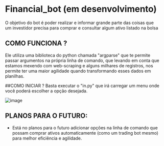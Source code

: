 # Financial_bot (em desenvolvimento)
O objetivo do bot é poder realizar e informar grande parte das coisas que um investidor precisa para comprar e consultar algum ativo listado na bolsa
## COMO FUNCIONA ?
Ele utiliza uma biblioteca do python chamada "argparse" que te permite passar argumentos na própria linha de comando, que levando em conta que estamos mexendo com web-scraping e alguns milhares de registros, nos permite ter uma maior agilidade quando transformando esses dados em planilhas. <br>

##COMO INICIAR ?
Basta executar o "in.py" que irá carregar um menu onde você poderá escolher a opção desejada.

![image](https://github.com/LccsBueno/Financial_bot/assets/125739142/9c69ddf2-5405-45ba-befe-fb7a06bfb476)

## PLANOS PARA O FUTURO:
- Está no planos para o futuro adicionar opções na linha de comando que possam comprar ativos automaticamente (como um trading bot mesmo) para melhor eficiência e agilidade. <br>
